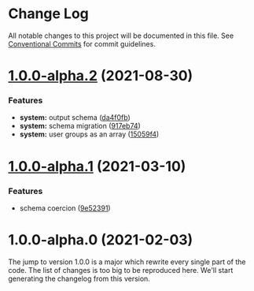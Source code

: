# Change Log

All notable changes to this project will be documented in this file.
See [Conventional Commits](https://conventionalcommits.org) for commit guidelines.

# [1.0.0-alpha.2](https://github.com/adaltas/node-nikita/compare/@nikitajs/system@1.0.0-alpha.1...@nikitajs/system@1.0.0-alpha.2) (2021-08-30)


### Features

* **system:** output schema ([da4f0fb](https://github.com/adaltas/node-nikita/commit/da4f0fbf16314cbb8c2a62584fcae51d8b61bb15))
* **system:** schema migration ([917eb74](https://github.com/adaltas/node-nikita/commit/917eb74fe9dae50462143b7587b722d7d8a8b9e6))
* **system:** user groups as an array ([15059f4](https://github.com/adaltas/node-nikita/commit/15059f49da66ddc1b3b5ecabef9120c9c5ddab16))





# [1.0.0-alpha.1](https://github.com/adaltas/node-nikita/compare/@nikitajs/system@1.0.0-alpha.0...@nikitajs/system@1.0.0-alpha.1) (2021-03-10)


### Features

* schema coercion ([9e52391](https://github.com/adaltas/node-nikita/commit/9e52391852a8e45b35674faa44f17747303b2851))





# 1.0.0-alpha.0 (2021-02-03)

The jump to version 1.0.0 is a major which rewrite every single part of the code. The list of changes is too big to be reproduced here. We'll start generating the changelog from this version.
